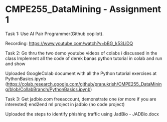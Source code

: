 # CMPE255_DataMining - Assignment 1

Task 1: 
Use  AI Pair Programmer(Github copilot).

Recording: https://www.youtube.com/watch?v=bBG_k53LiDQ
      
Task 2: 
Go thru the two demo youtube videos of colabs i discussed in the class
Implement all the code of derek banas python tutorial in colab and run and show

Uploaded GoogleColab document with all the Python tutorial exercises at PythonBasics.ipynb
(https://colab.research.google.com/github/pranukrish/CMPE255_DataMining/blob/CollabBranch/PythonBasics.ipynb)

Task 3: 
Get jadbio.com freeaccount,  demonstrate one (or more if you are interested)  end2end ml project in jadbio (no code project)

Uploaded the steps to identify phishing traffic using JadBio - JADBio.docx
